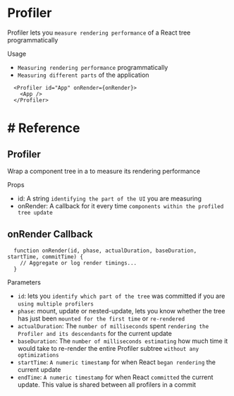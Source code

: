 # Profiler

Profiler lets you `measure rendering performance` of a React tree programmatically

Usage

- `Measuring rendering performance` programmatically
- `Measuring different parts` of the application

```
  <Profiler id="App" onRender={onRender}>
    <App />
  </Profiler>
```

# # Reference

## Profiler

Wrap a component tree in a <Profiler> to measure its rendering performance

Props

- id: A string `identifying the part of the UI` you are measuring
- onRender: A callback for it every time `components within the profiled tree update`

## onRender Callback

```
  function onRender(id, phase, actualDuration, baseDuration, startTime, commitTime) {
    // Aggregate or log render timings...
  }
```

Parameters

- `id`: lets you `identify which part of the tree` was committed if you are `using multiple profilers`
- `phase`: mount, update or nested-update, lets you know whether the tree has just been `mounted for the first time` or `re-rendered`
- `actualDuration`: The `number of milliseconds` spent `rendering the Profiler and its descendants` for the current update
- `baseDuration`: The `number of milliseconds estimating` how much time it would take to re-render the entire Profiler subtree `without any optimizations`
- `startTime`: `A numeric timestamp` for when React `began rendering` the current update
- `endTime`: `A numeric timestamp` for when React `committed` the current update. This value is shared between all profilers in a commit

